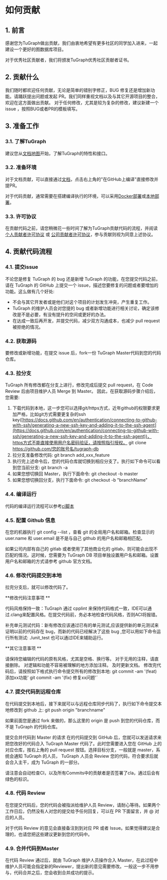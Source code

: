 # 如何贡献

## 1. 前言
感谢您为TuGraph做出贡献，我们由衷地希望有更多社区的同学加入进来，一起建设一个更好的图数据库项目。

对于优秀社区贡献者，我们将颁发TuGraph优秀社区贡献者证书。

## 2. 贡献什么
我们随时都欢迎任何贡献，无论是简单的错别字修正，BUG 修复还是增加新功能。请踊跃提出问题或发起 PR。我们同样重视文档以及与其它开源项目的整合，欢迎在这方面做出贡献。
对于任何修改，尤其是较为复杂的修改，建议新建一个issue ，按照BUG或者PR的模板填写。

## 3. 准备工作

### 3.1. 了解TuGraph

建议您从[文档地图](../1.guide.md)开始，了解TuGraph的特性和接口。

### 3.2. 准备环境

对于文档贡献，可以直接通过[文档](https://tugraph-db.readthedocs.io/zh_CN/latest)，点击右上角的"在GitHub上编译"直接修改并提PR。

对于代码贡献，通常需要在搭建编译执行的环境，可以采用[Docker部署](../5.developer-manual/1.installation/3.docker-deployment.md)或[本地部署](../5.developer-manual/1.installation/4.local-package-deployment.md)。

### 3.3. 许可协议

在贡献代码之前，请您稍微花一些时间了解为TuGraph贡献代码的流程，并阅读 [个人贡献者许可协议](3.individual-cla.md) 或 [公司贡献者许可协议](4.corporate-cla.md)，参与贡献则视为同意上述协议。

## 4. 贡献代码流程
### 4.1. 提交issue
不论您是修复 TuGraph 的 bug 还是新增 TuGraph 的功能，在您提交代码之前，请在 TuGraph 的 GitHub 上提交一个 issue，描述您要修复的问题或者要增加的功能。这么做有几个好处:

- 不会与其它开发者或是他们对这个项目的计划发生冲突，产生重复工作。
- TuGraph 的维护人员会对您提的 bug 或者新增功能进行相关讨论，确定该修改是不是必要，有没有提升的空间或更好的办法。
- 在达成一致后再开发，并提交代码，减少双方沟通成本，也减少 pull request 被拒绝的情况。
### 4.2. 获取源码
要修改或新增功能，在提交 issue 后，fork一份 TuGraph  Master代码到您的代码仓库。
### 4.3. 拉分支
TuGraph 所有修改都在分支上进行，修改完成后提交 pull request，在 Code Review 后由项目维护人员 Merge 到 Master。 因此，在获取源码步骤介绍后，您需要:

1. 下载代码到本地，这一步您可以选择git/https方式，近年github的权限要求更加严格，比如git方式需要更复杂的ssh key([https://docs.github.com/en/authentication/connecting-to-github-with-ssh/generating-a-new-ssh-key-and-adding-it-to-the-ssh-agent](https://docs.github.com/en/authentication/connecting-to-github-with-ssh/generating-a-new-ssh-key-and-adding-it-to-the-ssh-agent))，https方式不能直接使用用户名密码验证，请按照指引授权。 git clone https://github.com/您的账号名/tugraph-db
2. 拉分支准备修改代码:
git branch add_xxx_feature 
3. 执行完上述命令后，您的代码仓库就切换到相应分支了。执行如下命令可以看到您当前分支: git branch -a 
4. 如果您想切换回 Master，执行下面命令: git checkout -b master
5. 如果您想切换回分支，执行下面命令: git checkout -b "branchName"

### 4.4. 编译运行

代码的编译运行流程可以参考[ci脚本](https://github.com/TuGraph-family/tugraph-db/blob/master/ci/github_ci.sh)

### 4.5. 配置 Github 信息
在您的机器执行 git config  --list ，查看 git 的全局用户名和邮箱。检查显示的 user.name 和 user.email 是不是与自己 github 的用户名和邮箱相匹配。

如果公司内部有自己的 gitlab 或者使用了其他商业化的 gitlab，则可能会出现不匹配的情况。这时候，您需要为 TuGraph DB 项目单独设置用户名和邮箱。设置用户名和邮箱的方式请参考 github 官方文档。

### 4.6. 修改代码提交到本地

拉完分支后，就可以修改代码了。

**修改代码注意事项 **

代码⻛格保持一致：TuGraph 通过 cpplint 来保持代码格式一致，IDE可以通过.clang来配置风格。在提交代码前，务必本地检查代码风格，否则ACI将报错。

补充单元测试代码：新有修改应该通过已有的单元测试,应该提供新的单元测试来证明以前的代码存在 bug，而新的代码已经解决了这些 bug ,您可以用如下命令运行所有测试: ./unit_test
也可以通过IDE来辅助运行。

**其它注意事项 **

请保持您编辑的代码的原有⻛格，尤其是空格、换行等。 对于无用的注释，请直接删除。 对逻辑和功能不容易被理解的地方添加注释。 及时更新文档。 修改完代码后，请按照如下格式执行命令提交所有的修改到本地:
git commit -am '(feat) 添加xx功能' git commit -am '(fix) 修复xx问题'`

### 4.7. 提交代码到远程仓库
在代码提交到本地后，接下来就可以与远程仓库同步代码了，执行如下命令提交本地修改到 github 上: git push origin "branchname"

如果前面您是通过 fork 来做的，那么这里的 origin 是 push 到您的代码仓库，而不是 TuGraph 的代码仓库。

提交合并代码到 Master 的请求 在的代码提交到 GitHub 后，您就可以发送请求来把您改好的代码合入 TuGraph Master 代码了。此时您需要进入您在 GitHub 上的对应仓库，按右上⻆的 pull request 按钮。选择目标分支，一般就是 master，系统会通知 TuGraph 的人员， TuGraph 人员会 Review 您的代码，符合要求后就会合入主干，成为 TuGraph 的一部分。 

请注意会自动检查CI，以及所有Commits中的贡献者是否签署了cla，通过后会有绿色的标识。

### 4.8. 代码 Review

在您提交代码后，您的代码会被指派给维护人员 Review，请耐心等待。如果两个工作日后，仍然没有人对您的提交给予任何回复，可以在 PR 下面留言，并 @ 对应的人员。

对于代码 Review 的意⻅会直接备注到到对应 PR 或者 Issue。如果觉得建议是合理的，也请您把这些建议更新到您的代码中。

### 4.9. 合并代码到Master

在代码 Review 通过后，就由 TuGraph 维护人员操作合入 Master，在此过程中维护人员可能会指定新的Reviewer，提出新的意见需要修改。一般这一步不用参与，代码合并之后，您会收到合并成功的提示。


